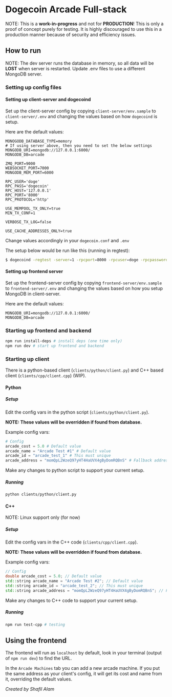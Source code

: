 # Dogecoin Arcade Full-stack

NOTE: This is a **work-in-progress** and not for **PRODUCTION**! This is only a proof of concept purely for testing. It is highly discouraged to use this in a production manner because of security and efficiency issues. 

## How to run

NOTE: The dev server runs the database in memory, so all data will be **LOST** when server is restarted. Update .env files to use a different MongoDB server.

### Setting up config files
#### Setting up client-server and dogecoind

Set up the client-server config by copying `client-server/env.sample` to `client-server/.env` and changing the values based on how `dogecoind` is setup.

Here are the default values:
```
MONOGODB_DATABASE_TYPE=memory
# If using server above, then you need to set the below settings
MONGODB_URI=mongodb://127.0.0.1:6000/
MONGODB_DB=arcade

ZMQ_PORT=9000
WEBSOCKET_PORT=7000
MONGODB_MEM_PORT=6000

RPC_USER='doge'
RPC_PASS='dogecoin'
RPC_HOST='127.0.0.1'
RPC_PORT='8000'
RPC_PROTOCOL='http'

USE_MEMPOOL_TX_ONLY=true
MIN_TX_CONF=1

VERBOSE_TX_LOG=false

USE_CACHE_ADDRESSES_ONLY=true
```


Change values accordingly in your `dogecoin.conf` and `.env`

The setup below would be run like this (running in regtest):
```bash
$ dogecoind -regtest -server=1 -rpcport=8000 -rpcuser=doge -rpcpassword=dogecoin -zmqpubrawtx=tcp://127.0.0.1:9000
```

#### Setting up frontend server

Set up the frontend-server config by copying `frontend-server/env.sample` to `frontend-server/.env` and changing the values based on how you setup MongoDB in client-server.

Here are the default values:
```
MONGODB_URI=mongodb://127.0.0.1:6000/
MONGODB_DB=arcade
```

### Starting up frontend and backend

```bash
npm run install-deps # install deps (one time only)
npm run dev # start up frontend and backend
```

### Starting up client

There is a python-based client (`clients/python/client.py`) and C++ based client (`clients/cpp/client.cpp`) (WIP).

#### Python

##### Setup

Edit the config vars in the python script (`clients/python/client.py`).

**NOTE: These values will be overridden if found from database.**

Example config vars:

```python
# Config
arcade_cost = 5.0 # Default value
arcade_name = "Arcade Test #1" # Default value
arcade_id = "arcade_test_1" # This must unique
arcade_address = "momQpL2WzeQ97yHT4HaUVX4gByDomRQBnS" # Fallback address
```

Make any changes to python script to support your current setup.

##### Running

```bash
python clients/python/client.py
```

#### C++

NOTE: Linux support only (for now)
##### Setup

Edit the config vars in the C++ code (`clients/cpp/client.cpp`).

**NOTE: These values will be overridden if found from database.**

Example config vars:

```cpp
// Config
double arcade_cost = 5.0; // Default value
std::string arcade_name = "Arcade Test #2"; // Default value
std::string arcade_id = "arcade_test_2"; // This must unique
std::string arcade_address = "momQpL2WzeQ97yHT4HaUVX4gByDomRQBnS"; // Fallback address
```

Make any changes to C++ code to support your current setup.

##### Running

```bash
npm run test-cpp # testing

```

## Using the frontend

The frontend will run as `localhost` by default, look in your terminal (output of `npm run dev`) to find the URL.

In the `Arcade Machines` tab you can add a new arcade machine. If you put the same address as your client's config, it will get its cost and name from it, overriding the default values.

*Created by Shafil Alam*
